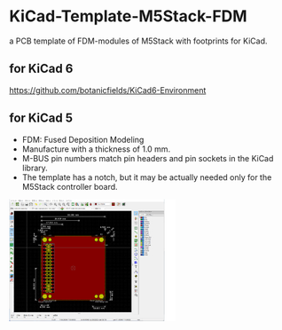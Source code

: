 # KiCad-Template-M5Stack-FDM
a PCB template of FDM-modules of M5Stack with footprints for KiCad.
## for KiCad 6
https://github.com/botanicfields/KiCad6-Environment

## for KiCad 5
- FDM: Fused Deposition Modeling
- Manufacture with a thickness of 1.0 mm.
- M-BUS pin numbers match pin headers and pin sockets in the KiCad library.
- The template has a notch, but it may be actually needed only for the M5Stack controller board.

<img src="./image/bf-021a.png" width=300>

